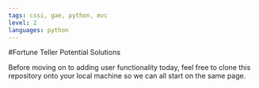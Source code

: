 ```yaml
---
tags: cssi, gae, python, mvc
level: 2
languages: python
---
```


#Fortune Teller Potential Solutions

Before moving on to adding user functionality today, feel free to clone this repository onto your local machine so we can all start on the same page. 
